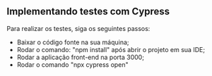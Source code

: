 ## Implementando testes com Cypress

Para realizar os testes, siga os seguintes passos:

- Baixar o código fonte na sua máquina;
- Rodar o comando: "npm install" após abrir o projeto em sua IDE;
- Rodar a aplicação front-end na porta 3000;
- Rodar o comando "npx cypress open"